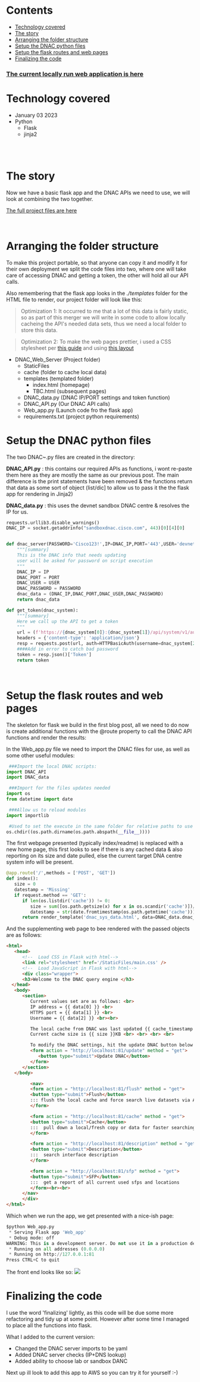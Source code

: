# Contents
- [Technology covered](#technology-covered-)
- [The story](#the-story-)
- [Arranging the folder structure](#arranging-the-folder-structure-)
- [Setup the DNAC python files](#setup-the-dnac-python-files-)
- [Setup the flask routes and web pages](#setup-the-flask-routes-and-web-pages-)
- [Finalizing the code](#finalizing-the-code-)

### **[The current locally run web application is here](https://www.github.com/sammybibs/DNAC_API_Query/)**

# Technology covered <a name="technology-covered"></a>
* January 03 2023
* Python
  * Flask
  * jinja2


<br><br>

# The story <a name="the-story"></a>

Now we have a basic flask app and the DNAC APIs we need to use, we will look at combining the two together.

[The full project files are here](/https://github.com/sammybibs/DNAC_API_Query/)

<br>

# Arranging the folder structure <a name="arranging-the-folder-structure"></a>

To make this project portable, so that anyone can copy it and modify it for their own deployment we split the code files into two, where one will take care of accessing DNAC and getting a token, the other will hold all our API calls.

Also remembering that the flask app looks in the *./templates* folder for the HTML file to render, our project folder will look like this:

> Optimization 1: It occurred to me that a lot of this data is fairly static, so as part of this merger we will write in some code to allow locally cacheing the API's needed data sets, thus we need a local folder to store this data.

> Optimization 2: To make the web pages prettier, i used a CSS stylesheet per [this guide](https://thinkinfi.com/flask-adding-html-and-css/) and using [this layout](https://colorlib.com/wp/css-layouts/)

- DNAC_Web_Server (Project folder)
  - StaticFiles
  - cache (folder to cache local data)
  - templates (templated folder)
    - index.html (homepage)
    - TBC.html (subsequent pages)
  - DNAC_data.py (DNAC IP/PORT settings and token function)
  - DNAC_API.py (Our DNAC API calls)
  - Web_app.py (Launch code fro the flask app)
  - requirements.txt (project python requirements)

# Setup the DNAC python files <a name="setup-the-dnac-python-files"></a>

The two DNAC~.py files are created in the directory:

**DNAC_API.py** : this contains our required APIs as functions, i wont re-paste them here as they are mostly the same as our previous post. The main difference is the print statements have been removed & the functions return that data as some sort of object (list/dic] to allow us to pass it the the flask app for rendering in Jinja2)


**DNAC_data.py** : this uses the devnet sandbox DNAC centre & resolves the IP for us.
```python
requests.urllib3.disable_warnings()
DNAC_IP = socket.getaddrinfo("sandboxdnac.cisco.com", 443)[0][4][0]


def dnac_server(PASSWORD='Cisco123!',IP=DNAC_IP,PORT='443',USER='devnetuser'):
    """[summary]
    This is the DNAC info that needs updating
    user will be asked for password on script execution
    """
    DNAC_IP = IP
    DNAC_PORT = PORT
    DNAC_USER = USER
    DNAC_PASSWORD = PASSWORD
    dnac_data = (DNAC_IP,DNAC_PORT,DNAC_USER,DNAC_PASSWORD)
    return dnac_data

def get_token(dnac_system):
    """[summary]
    Here we call up the API to get a token
    """
    url = (f'https://{dnac_system[0]}:{dnac_system[1]}/api/system/v1/auth/token')
    headers = {'content-type': 'application/json'}
    resp = requests.post(url, auth=HTTPBasicAuth(username=dnac_system[2], password=dnac_system[3]), headers=headers,verify=False)
    ####Add in error to catch bad password 
    token = resp.json()['Token']
    return token
```

<br>


# Setup the flask routes and web pages <a name="setup-the-flask-routes-and-web-pages"></a>
The skeleton for flask we build in the first blog post, all we need to do now is create additional functions with the @route property to call the DNAC API functions and render the results:

In the Web_app.py file we need to import the DNAC files for use, as well as some other useful modules:
```python
 ###Import the local DNAC scripts:
import DNAC_API
import DNAC_data

 ###Import for the files updates needed
import os
from datetime import date

 ###Allow us to reload modules
import importlib

 #Used to set the execute in the same folder for relative paths to use
os.chdir((os.path.dirname(os.path.abspath(__file__))))
```




The first webpage presented (typically index/readme) is replaced with a new home page, this first looks to see if there is any cached data & also reporting on its size and date pulled, else the current target DNA centre system info will be present.

```python
@app.route('/',methods = ['POST', 'GET'])
def index():
   size = 0
   datestamp = 'Missing'
   if request.method == 'GET':
      if len(os.listdir('cache')) != 0:
         size = sum([os.path.getsize(x) for x in os.scandir('cache')])//1024
         datestamp = str(date.fromtimestamp(os.path.getmtime('cache')))
      return render_template('dnac_sys_data.html', data=DNAC_data.dnac_server(), size=size, cache_timestamp=datestamp)
```

And the supplementing web page to bee rendered with the passed objects are as follows:
```html
<html>
   <head>
      <!--  Load CSS in Flask with html-->
      <link rel="stylesheet" href='/StaticFiles/main.css' />
      <!--  Load JavaScript in Flask with html-->
      <div class="wrapper">
      <h3>Welcome to the DNAC query engine </h3>
  </head>
   <body>
      <section>
         Current values set are as follows: <br>
         IP address = {{ data[0] }} <br>
         HTTPS port = {{ data[1] }} <br>
         Username = {{ data[2] }} <br><br>

         The local cache from DNAC was last updated {{ cache_timestamp }} <br>
         Current cache size is {{ size }}KB <br> <br> <br> <br>

         To modify the DNAC settings, hit the update DNAC button below <br><br>
         <form action = "http://localhost:81/update" method = "get">
            <button type="submit">Update DNAC</button>
         </form>
      </section>
   </body>

         <nav>
         <form action = "http://localhost:81/flush" method = "get">
         <button type="submit">Flush</button>
         ::: flush the local cache and force search live datasets via API calls
         </form>

         <form action = "http://localhost:81/cache" method = "get">
         <button type="submit">Cache</button>
         :::  pull down a local/fresh copy or data for faster searching (2-3 min)
         </form>

         <form action = "http://localhost:81/description" method = "get">
         <button type="submit">Description</button>
         :::  search interface description
         </form>

         <form action = "http://localhost:81/sfp" method = "get">
         <button type="submit">SFP</button>
         :::  get a report of all current used sfps and locations
         </form><br><br>
      </nav>
      </div>
</html>
```

Which when we run the app, we get presented with a nice-ish page:

```python
$python Web_app.py
 * Serving Flask app 'Web_app'
 * Debug mode: off
WARNING: This is a development server. Do not use it in a production deployment. Use a production WSGI server instead.
 * Running on all addresses (0.0.0.0)
 * Running on http://127.0.0.1:81
Press CTRL+C to quit

```
The front end looks like so:
![](images/2023-01-12-22-08-01.png)


# Finalizing the code <a name="finalizing-the-code"></a>
I use the word 'finalizing' lightly, as this code will be due some more refactoring and tidy up at some point. However after some time I managed to place all the functions into flask.

What I added to the current version:
- Changed the DNAC server imports to be yaml
- Added DNAC server checks (IP+DNS lookup)
- Added ability to choose lab or sandbox DANC

Next up ill look to add this app to AWS so you can try it for yourself :-)

